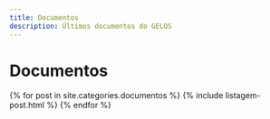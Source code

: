 ```yaml
---
title: Documentos
description: Últimos documentos do GELOS
---
```


# Documentos

{% for post in site.categories.documentos %}
{% include listagem-post.html %}
{% endfor %}
